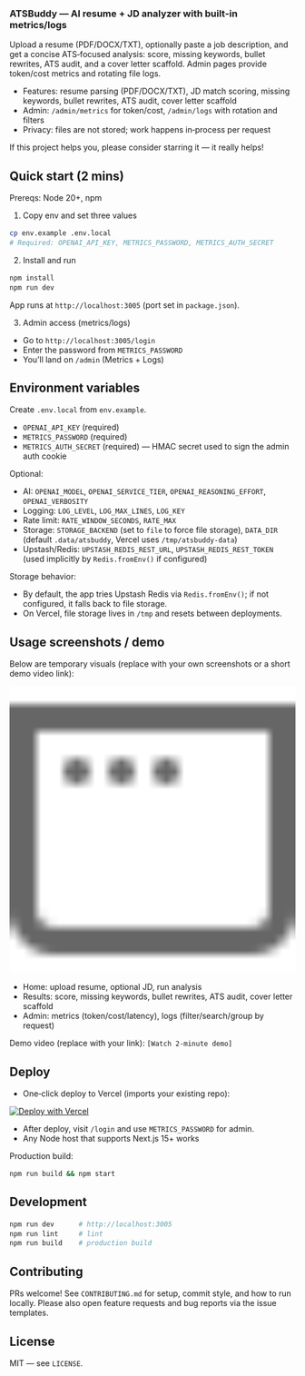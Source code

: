 ### ATSBuddy — AI resume + JD analyzer with built‑in metrics/logs

Upload a resume (PDF/DOCX/TXT), optionally paste a job description, and get a concise ATS‑focused analysis: score, missing keywords, bullet rewrites, ATS audit, and a cover letter scaffold. Admin pages provide token/cost metrics and rotating file logs.

- Features: resume parsing (PDF/DOCX/TXT), JD match scoring, missing keywords, bullet rewrites, ATS audit, cover letter scaffold
- Admin: `/admin/metrics` for token/cost, `/admin/logs` with rotation and filters
- Privacy: files are not stored; work happens in‑process per request

If this project helps you, please consider starring it — it really helps!

## Quick start (2 mins)

Prereqs: Node 20+, npm

1) Copy env and set three values

```bash
cp env.example .env.local
# Required: OPENAI_API_KEY, METRICS_PASSWORD, METRICS_AUTH_SECRET
```

2) Install and run

```bash
npm install
npm run dev
```

App runs at `http://localhost:3005` (port set in `package.json`).

3) Admin access (metrics/logs)

- Go to `http://localhost:3005/login`
- Enter the password from `METRICS_PASSWORD`
- You’ll land on `/admin` (Metrics + Logs)

## Environment variables
Create `.env.local` from `env.example`.

- `OPENAI_API_KEY` (required)
- `METRICS_PASSWORD` (required)
- `METRICS_AUTH_SECRET` (required) — HMAC secret used to sign the admin auth cookie

Optional:
- AI: `OPENAI_MODEL`, `OPENAI_SERVICE_TIER`, `OPENAI_REASONING_EFFORT`, `OPENAI_VERBOSITY`
- Logging: `LOG_LEVEL`, `LOG_MAX_LINES`, `LOG_KEY`
- Rate limit: `RATE_WINDOW_SECONDS`, `RATE_MAX`
- Storage: `STORAGE_BACKEND` (set to `file` to force file storage), `DATA_DIR` (default `.data/atsbuddy`, Vercel uses `/tmp/atsbuddy-data`)
- Upstash/Redis: `UPSTASH_REDIS_REST_URL`, `UPSTASH_REDIS_REST_TOKEN` (used implicitly by `Redis.fromEnv()` if configured)

Storage behavior:
- By default, the app tries Upstash Redis via `Redis.fromEnv()`; if not configured, it falls back to file storage.
- On Vercel, file storage lives in `/tmp` and resets between deployments.

## Usage screenshots / demo

Below are temporary visuals (replace with your own screenshots or a short demo video link):

<img src="public/window.svg" alt="ATSBuddy UI" width="720" />

- Home: upload resume, optional JD, run analysis
- Results: score, missing keywords, bullet rewrites, ATS audit, cover letter scaffold
- Admin: metrics (token/cost/latency), logs (filter/search/group by request)

Demo video (replace with your link): `[Watch 2‑minute demo]`

## Deploy

- One‑click deploy to Vercel (imports your existing repo):

[![Deploy with Vercel](https://vercel.com/button)](https://vercel.com/new/import?repository-url=https://github.com/Kingjuli/atsbuddy&env=OPENAI_API_KEY,METRICS_PASSWORD,METRICS_AUTH_SECRET&envDescription=Set%20OpenAI%20API%20key%2C%20admin%20password%2C%20and%20METRICS_AUTH_SECRET%20(for%20cookie%20signing).&envLink=https://github.com/Kingjuli/atsbuddy/blob/main/env.example)

- After deploy, visit `/login` and use `METRICS_PASSWORD` for admin.
- Any Node host that supports Next.js 15+ works

Production build:

```bash
npm run build && npm start
```

## Development

```bash
npm run dev      # http://localhost:3005
npm run lint     # lint
npm run build    # production build
```

## Contributing

PRs welcome! See `CONTRIBUTING.md` for setup, commit style, and how to run locally. Please also open feature requests and bug reports via the issue templates.

## License

MIT — see `LICENSE`.
